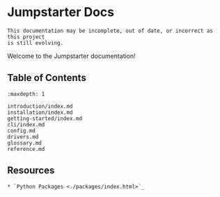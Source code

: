 # Jumpstarter Docs

```{warning}
This documentation may be incomplete, out of date, or incorrect as this project 
is still evolving.
```

Welcome to the Jumpstarter documentation!

## Table of Contents

```{toctree}
:maxdepth: 1

introduction/index.md
installation/index.md
getting-started/index.md
cli/index.md
config.md
drivers.md
glossary.md
reference.md
```

## Resources

```{eval-rst}
* `Python Packages <./packages/index.html>`_
```
